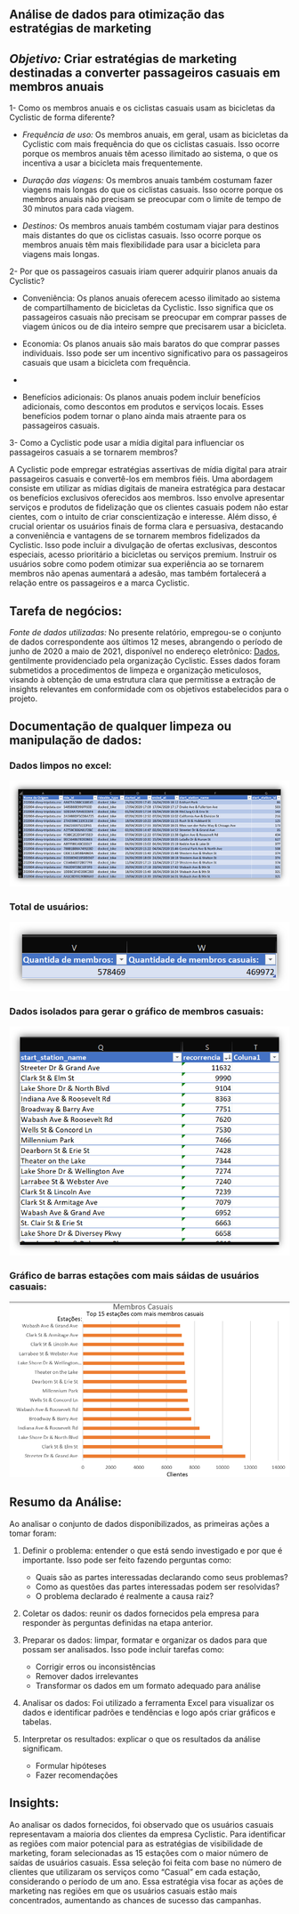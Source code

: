 ## Análise de dados para otimização das estratégias de marketing

## *Objetivo:* Criar estratégias de marketing destinadas a converter passageiros casuais em membros anuais

1- Como os membros anuais e os ciclistas casuais usam as bicicletas da Cyclistic de forma diferente?
-	*Frequência de uso:*
Os membros anuais, em geral, usam as bicicletas da Cyclistic com mais frequência do que os ciclistas casuais. Isso ocorre porque os membros anuais têm acesso ilimitado ao sistema, o que os incentiva a usar a bicicleta mais frequentemente.

-	*Duração das viagens:*
Os membros anuais também costumam fazer viagens mais longas do que os ciclistas casuais. Isso ocorre porque os membros anuais não precisam se preocupar com o limite de tempo de 30 minutos para cada viagem.

-	*Destinos:*
Os membros anuais também costumam viajar para destinos mais distantes do que os ciclistas casuais. Isso ocorre porque os membros anuais têm mais flexibilidade para usar a bicicleta para viagens mais longas.

2-	Por que os passageiros casuais iriam querer adquirir planos anuais da Cyclistic?
-	Conveniência: Os planos anuais oferecem acesso ilimitado ao sistema de compartilhamento de bicicletas da Cyclistic. Isso significa que os passageiros casuais não precisam se preocupar em comprar passes de viagem únicos ou de dia inteiro sempre que precisarem usar a bicicleta.

-	Economia: Os planos anuais são mais baratos do que comprar passes individuais. Isso pode ser um incentivo significativo para os passageiros casuais que usam a bicicleta com frequência.
-	
-	Benefícios adicionais: Os planos anuais podem incluir benefícios adicionais, como descontos em produtos e serviços locais. Esses benefícios podem tornar o plano ainda mais atraente para os passageiros casuais.

3- Como a Cyclistic pode usar a mídia digital para influenciar os passageiros casuais a se tornarem membros?

A Cyclistic pode empregar estratégias assertivas de mídia digital para atrair passageiros casuais e convertê-los 
em membros fiéis. Uma abordagem consiste em utilizar as mídias digitais de maneira estratégica para destacar os 
benefícios exclusivos oferecidos aos membros. Isso envolve apresentar serviços e produtos de fidelização que os 
clientes casuais podem não estar cientes, com o intuito de criar conscientização e interesse.
Além disso, é crucial orientar os usuários finais de forma clara e persuasiva, destacando a conveniência e 
vantagens de se tornarem membros fidelizados da Cyclistic. Isso pode incluir a divulgação de ofertas exclusivas, 
descontos especiais, acesso prioritário a bicicletas ou serviços premium. Instruir os usuários sobre como podem 
otimizar sua experiência ao se tornarem membros não apenas aumentará a adesão, mas também fortalecerá a relação 
entre os passageiros e a marca Cyclistic.

## Tarefa de negócios:

*Fonte de dados utilizadas:*
No presente relatório, empregou-se o conjunto de dados correspondente aos últimos 12 meses, abrangendo o período 
de junho de 2020 a maio de 2021, disponível no endereço eletrônico: [Dados]([https://en.wikipedia.org/wiki/Donald_Knuth](https://divvy-tripdata.s3.amazonaws.com/index.html)),
gentilmente providenciado pela organização Cyclistic. Esses dados foram submetidos a procedimentos de limpeza e 
organização meticulosos, visando à obtenção de uma estrutura clara que permitisse a extração de insights relevantes 
em conformidade com os objetivos estabelecidos para o projeto.

## Documentação de qualquer limpeza ou manipulação de dados:
### Dados limpos no excel: 
![IMG1](case_study/case_1/img/Imagem_1.png)

### Total de usuários:
![IMG2](case_study/case_1/img/Imagem_2.png)

### Dados isolados para gerar o gráfico de membros casuais:
![IMG3](case_study/case_1/img/Imagem_3.png)

### Gráfico de barras estações com mais sáidas de usuários casuais:
![PLOT](case_study/case_1/img/plot_1.png)

## Resumo da Análise:
Ao analisar o conjunto de dados disponibilizados, as primeiras ações a tomar foram:
1.	Definir o problema: entender o que está sendo investigado e por que é importante. 
Isso pode ser feito fazendo perguntas como:
    - Quais são as partes interessadas declarando como seus problemas?
    - Como as questões das partes interessadas podem ser resolvidas?
    - O problema declarado é realmente a causa raiz?

2.	Coletar os dados: reunir os dados fornecidos pela empresa para responder às perguntas 
definidas na etapa anterior. 

3.	Preparar os dados: limpar, formatar e organizar os dados para que possam ser analisados. 
Isso pode incluir tarefas como:
    - Corrigir erros ou inconsistências
    - Remover dados irrelevantes
    - Transformar os dados em um formato adequado para análise

4.	Analisar os dados: Foi utilizado a ferramenta Excel para visualizar os dados  e identificar
padrões e tendências e logo após criar gráficos e tabelas.

5.	Interpretar os resultados: explicar o que os resultados da análise significam. 
    - Formular hipóteses
    - Fazer recomendações

## Insights:
Ao analisar os dados fornecidos, foi observado que os usuários casuais representavam a maioria dos clientes da empresa Cyclistic.
Para identificar as regiões com maior potencial para as estratégias de visibilidade de marketing, foram selecionadas as 15 estações com o maior número de saídas de usuários casuais.
Essa seleção foi feita com base no número de clientes que utilizaram os serviços como “Casual” em cada estação, considerando o período de um ano.
Essa estratégia visa focar as ações de marketing nas regiões em que os usuários casuais estão mais concentrados, aumentando as chances de sucesso das campanhas.












